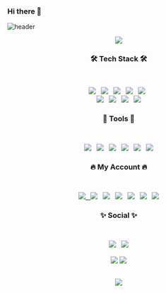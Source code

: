 ### Hi there 👋
<!-- **Jinyiji/Jinyiji** is a ✨ _special_ ✨ repository because its `README.md` (this file) appears on your GitHub profile.
Here are some ideas to get you started:
- 🔭 I’m currently working on ...
- 🌱 I’m currently learning ...
- 👯 I’m looking to collaborate on ...
- 🤔 I’m looking for help with ...
- 💬 Ask me about ...
- 📫 How to reach me: ...
- 😄 Pronouns: ...
- ⚡ Fun fact: ... -->

![header](https://capsule-render.vercel.app/api?type=wave&color=auto&height=300&section=header&text=Jin%20Yiji&fontSize=90)
<p align="center">	
<img src="https://user-images.githubusercontent.com/73942023/144770972-17cb5203-9c0d-4c5c-adc3-af7a69bf68e1.gif">
<!-- <img src="https://user-images.githubusercontent.com/73942023/144771272-6ee5d22a-2002-4a40-819b-89ac0cc00080.gif"> -->

	

<h3 align="center"><b>🛠 Tech Stack 🛠</b></h3></br>
<p align="center">
<img src="https://img.shields.io/badge/Oracle DB-F80000?style=flat-badge&logo=oracle&logoColor=white"/></a> &nbsp
<a href="https://www.java.com/ko/"> <img src="https://img.shields.io/badge/Java-CC3D3D?style=flat-badge&logo=java&logoColor=withe"/></a> &nbsp 
<img src="https://img.shields.io/badge/HTML5-E34F26?style=flat-badge&logo=HTML5&logoColor=white"/></a> &nbsp 
<a href="https://git-scm.com/"> <img src="https://img.shields.io/badge/Git-F05032?style=flat-badge&logo=git&logoColor=white"/></a> &nbsp
<img src="https://img.shields.io/badge/JavaScript-F7DF1E?style=flat-badge&logo=JavaScript&logoColor=white"/></a> &nbsp </br>
<img src="https://img.shields.io/badge/CSS3-1572B6?style=flat-badge&logo=CSS3&logoColor=white"/></a> &nbsp
<!-- <img src="https://img.shields.io/badge/Node.js-339933?style=flat-badge&logo=Node.js&logoColor=white"/></a> &nbsp -->
<!-- <img src="https://img.shields.io/badge/Android-3DDC84?style=flat-badge&logo=Android&logoColor=white"/></a> &nbsp -->
<a href="https://www.python.org/"> <img src="https://img.shields.io/badge/Python-3776AB?style=flat-badge&logo=python&logoColor=white"/></a> &nbsp 
<a href="https://www.adobe.com/kr/products/photoshop.html"> <img src="https://img.shields.io/badge/Photoshop-31A8FF?style=flat-badge&logo=adobephotoshop&logoColor=white"/></a> &nbsp 
<img src="https://img.shields.io/badge/C-A8B9CC?style=flat-badge&logo=c&logoColor=white"/></a> 
	

 
 
<h3 align="center"><b>💜 Tools 💜</b></h3></br>
<p align="center">	
<a href="https://www.eclipse.org/downloads/"> <img src="https://img.shields.io/badge/EclipseIDE-2C2255?style=flat-badge&logo=eclipse&logoColor=white"/></a> &nbsp 
<a href="https://visualstudio.microsoft.com/ko/"> <img src="https://img.shields.io/badge/VisualStudio-5C2D91?style=flat-badge&logo=visualstudio&logoColor=white"/></a> &nbsp 
<a href="https://code.visualstudio.com/"> <img src="https://img.shields.io/badge/VisualStudioCode-007ACC?style=flat-badge&logo=visualstudiocode&logoColor=white"/></a> &nbsp 
<a href="https://www.mysql.com/"> <img src="https://img.shields.io/badge/MySQL-4479A1?style=flat-badge&logo=MySQL&logoColor=white"/></a>  &nbsp
<a href="https://www.jetbrains.com/ko-kr/pycharm/download/#section=windows"> <img src="https://img.shields.io/badge/PyCharm-48A842?style=flat-badge&logo=pycharm&logoColor=white"/></a>  &nbsp
<a href="https://atom.io/"> <img src="https://img.shields.io/badge/Atom-66595C?style=flat-badge&logo=atom&logoColor=white"/></a>




<h3 align="center"><b>🔥 My Account 🔥</b></h3>
</br>
<p align="center">	
<a href="https://www.youtube.com/"> <img src="https://img.shields.io/badge/Youtube-ff0000?style=flat-badge&logo=youtube&link=https://www.youtube.com/c/kyleschool"/> &nbsp
<img src="https://img.shields.io/badge/Gmail-EA4335?style=flat-badge&logo=gmail&logoColor=white"/></a> &nbsp 
<img src="https://img.shields.io/badge/Naver-03C75A?style=flat-badge&logo=naver&logoColor=white"/></a> &nbsp 
<a href="https://velog.io/@jinyiji"><img src="https://camo.githubusercontent.com/fe4c5886726a4a11c7a8380bddb273de7449d521ad1f958876c982cf0c380b46/68747470733a2f2f696d672e736869656c64732e696f2f62616467652f56656c6f672d3230633939373f7374796c653d666f722d7468652d737175617265266c6f676f3d56696d656f266c6f676f436f6c6f723d7768697465"/></a> &nbsp
<a href="https://hub.docker.com/u/yijijin"> <img src="https://img.shields.io/badge/Docker-2496ED?style=flat-badge&logo=docker&logoColor=white"/></a> &nbsp
<a href="https://www.notion.so/"> <img src="https://img.shields.io/badge/Notion-333333?style=flat-badge&logo=notion&logoColor=white"/></a> &nbsp
<a href="https://github.com/Jinyiji"> <img src="https://img.shields.io/badge/github-181717?style==flat-badge&logo=github&logoColor=white"/></a>

				


<h3 align="center"><b>✨ Social ✨</b></h3></br>
<p align="center">	
<a href="https://www.facebook.com/profile.php?id=100013531959497"> <img src="https://img.shields.io/badge/Facebook-1877F2?style=flat-badge&logo=facebook&logoColor=white"/></a> &nbsp <a href="https://www.instagram.com/j_gwaaho/"> <img src="https://img.shields.io/badge/Instagram-E4405F?style=flat-badge&logo=instagram&logoColor=white"/></a> <br>
<!-- <a href="https://twitter.com/home"> <img src="https://img.shields.io/badge/Twitter-1DA1F2?style=flat-badge&logo=twitter&logoColor=white"/></a> &nbsp -->


	
	
	
<!--  [![solved.ac tier](http://mazassumnida.wtf/api/generate_badge?boj=Jinyiji)](https://solved.ac/Jinyiji) -->
<br>
<img src="https://github-readme-stats.vercel.app/api?username=Jinyiji&theme=omni&show_icons=true"/> <a href="https://github.com/Jinyiji/github-readme-stats"> <img src="https://github-readme-stats.vercel.app/api/top-langs/?username=Jinyiji&theme=omni&layout=compact"/>
<!-- <a href="https://github.com/Jinyiji/github-readme-stats"> <img src="https://github-readme-stats.vercel.app/api/top-langs/?username=Jinyiji&theme=omni&show_icons=true"/> --> 

	

<p align="center"> <br>
<img src="https://hits.seeyoufarm.com/api/count/incr/badge.svg?url=https%3A%2F%2Fgithub.com%2Fgjbae1212%2Fhit-counter&count_bg=%23FF79C6&title_bg=%23A04BD7&icon=&icon_color=%23E7E7E7&title=hits&edge_flat=false"/>
	
